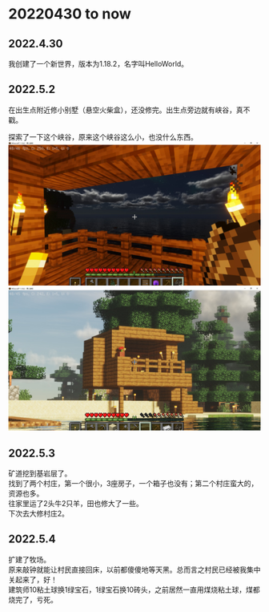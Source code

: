 # 20220430 to now

## 2022.4.30
我创建了一个新世界，版本为1.18.2，名字叫HelloWorld。  

## 2022.5.2
在出生点附近修小别墅（悬空火柴盒），还没修完。出生点旁边就有峡谷，真不戳。  

探索了一下这个峡谷，原来这个峡谷这么小，也没什么东西。  
![家内部](./lib/home_inside.jpg)
![家外部](./lib/home_outside.jpg)

## 2022.5.3
矿道挖到基岩层了。  
找到了两个村庄，第一个很小，3座房子，一个箱子也没有；第二个村庄蛮大的，资源也多。  
往家里运了2头牛2只羊，田也修大了一些。  
下次去大修村庄2。  

## 2022.5.4
扩建了牧场。  
原来敲钟就能让村民直接回床，以前都傻傻地等天黑。总而言之村民已经被我集中关起来了，好！  
建筑师10粘土球换1绿宝石，1绿宝石换10砖头，之前居然一直用煤烧粘土球，煤都烧完了，亏死。  

